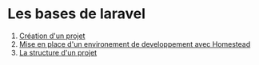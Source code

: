 # Les bases de laravel

1. [Création d'un projet](creation_d_un_projet/README.md)
2. [Mise en place d'un environement de developpement avec Homestead](mise_en_place_d_un_environement_de_developpement_avec_homestead/README.md)
3. [La structure d'un projet](la_structure_d_un_projet/README.md)
